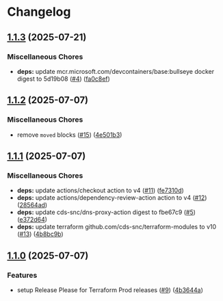 # Changelog

## [1.1.3](https://github.com/cds-snc/valentine-terraform/compare/v1.1.2...v1.1.3) (2025-07-21)


### Miscellaneous Chores

* **deps:** update mcr.microsoft.com/devcontainers/base:bullseye docker digest to 5d19b08 ([#4](https://github.com/cds-snc/valentine-terraform/issues/4)) ([fa0c8ef](https://github.com/cds-snc/valentine-terraform/commit/fa0c8ef46d0b679d5a26345a2a5a17d80b282a02))

## [1.1.2](https://github.com/cds-snc/valentine-terraform/compare/v1.1.1...v1.1.2) (2025-07-07)


### Miscellaneous Chores

* remove `moved` blocks ([#15](https://github.com/cds-snc/valentine-terraform/issues/15)) ([4e501b3](https://github.com/cds-snc/valentine-terraform/commit/4e501b36ac6a72e854d438acb1a9af9ebc5c6e08))

## [1.1.1](https://github.com/cds-snc/valentine-terraform/compare/v1.1.0...v1.1.1) (2025-07-07)


### Miscellaneous Chores

* **deps:** update actions/checkout action to v4 ([#11](https://github.com/cds-snc/valentine-terraform/issues/11)) ([fe7310d](https://github.com/cds-snc/valentine-terraform/commit/fe7310df73280b23e915d73bf5bcf623046522d4))
* **deps:** update actions/dependency-review-action action to v4 ([#12](https://github.com/cds-snc/valentine-terraform/issues/12)) ([28564ad](https://github.com/cds-snc/valentine-terraform/commit/28564ad0b3759f9d9248d06f0b23ce62d97df35e))
* **deps:** update cds-snc/dns-proxy-action digest to fbe67c9 ([#5](https://github.com/cds-snc/valentine-terraform/issues/5)) ([e372d64](https://github.com/cds-snc/valentine-terraform/commit/e372d6449d4ddc3208c1b1bf6beb380412de6e00))
* **deps:** update terraform github.com/cds-snc/terraform-modules to v10 ([#13](https://github.com/cds-snc/valentine-terraform/issues/13)) ([4b8bc9b](https://github.com/cds-snc/valentine-terraform/commit/4b8bc9b78c42862d14daa2833333e1db402372ab))

## [1.1.0](https://github.com/cds-snc/valentine-terraform/compare/v1.0.0...v1.1.0) (2025-07-07)


### Features

* setup Release Please for Terraform Prod releases ([#9](https://github.com/cds-snc/valentine-terraform/issues/9)) ([4b3644a](https://github.com/cds-snc/valentine-terraform/commit/4b3644a9e6b73a691bed6f3409743cacc06fd8d2))

